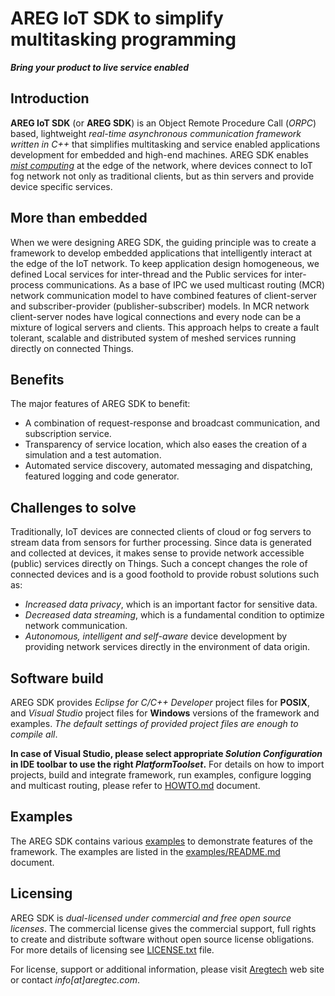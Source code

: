 # AREG IoT SDK to simplify multitasking programming

**_Bring your product to live service enabled_**


## Introduction

**AREG IoT SDK** (or **AREG SDK**) is an Object Remote Procedure Call (_ORPC_) based, lightweight _real-time asynchronous communication framework written in C++_ that simplifies multitasking and service enabled applications development for embedded and high-end machines. AREG SDK enables [_mist computing_](https://csrc.nist.gov/publications/detail/sp/500-325/final) at the edge of the network, where devices connect to IoT fog network not only as traditional clients, but as thin servers and provide device specific services.


## More than embedded

When we were designing AREG SDK, the guiding principle was to create a framework to develop embedded applications that intelligently interact at the edge of the IoT network. To keep application design homogeneous, we defined Local services for inter-thread and the Public services for inter-process communications. As a base of IPC we used multicast routing (MCR) network communication model to have combined features of client-server and subscriber-provider (publisher-subscriber) models. In MCR network client-server nodes have logical connections and every node can be a mixture of logical servers and clients. This approach helps to create a fault tolerant, scalable and distributed system of meshed services running directly on connected Things.


## Benefits

The major features of AREG SDK to benefit:
* A combination of request-response and broadcast communication, and subscription service.
* Transparency of service location, which also eases the creation of a simulation and a test automation.
* Automated service discovery, automated messaging and dispatching, featured logging and code generator.


## Challenges to solve

Traditionally, IoT devices are connected clients of cloud or fog servers to stream data from sensors for further processing. Since data is generated and collected at devices, it makes sense to provide network accessible (public) services directly on Things. Such a concept changes the role of connected devices and is a good foothold to provide robust solutions such as:
* _Increased data privacy_, which is an important factor for sensitive data. 
* _Decreased data streaming_, which is a fundamental condition to optimize network communication. 
* _Autonomous, intelligent and self-aware_ device development by providing network services directly in the environment of data origin. 


## Software build

AREG SDK provides _Eclipse for C/C++ Developer_ project files for **POSIX**, and _Visual Studio_ project files for **Windows** versions of the framework and examples. _The default settings of provided project files are enough to compile all_.

**In case of Visual Studio, please select appropriate _Solution Configuration_ in IDE toolbar to use the right _PlatformToolset_.** For details on how to import projects, build and integrate framework, run examples, configure logging and multicast routing, please refer to [HOWTO.md](./docs/HOWTO.md) document.

## Examples

The AREG SDK contains various [examples](./examples/) to demonstrate features of the framework. The examples are listed in the [examples/README.md](./examples/README.md) document.


## Licensing
 
AREG SDK is _dual-licensed under commercial and free open source licenses_. The commercial license gives the commercial support, full rights to create and distribute software without open source license obligations. For more details of licensing see [LICENSE.txt](./LICENSE.txt) file.
 
For license, support or additional information, please visit [Aregtech](https://www.aregtech.com/) web site or contact _info[at]aregtec.com_.
